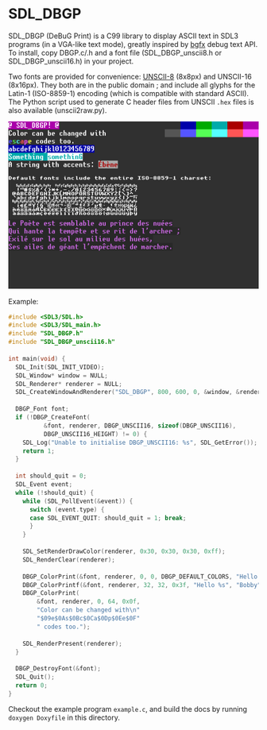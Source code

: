 # SDL_DBGP

SDL_DBGP (DeBuG Print) is a C99 library to display ASCII text in SDL3 programs (in a VGA-like text mode), greatly inspired by [bgfx](https://github.com/bkaradzic/bgfx) debug text API. To install, copy DBGP.c/.h and a font file (SDL_DBGP_unscii8.h or SDL_DBGP_unscii16.h) in your project.

Two fonts are provided for convenience: [UNSCII-8](https://github.com/viznut/unscii) (8x8px) and UNSCII-16 (8x16px). They both are in the public domain ; and include all glyphs for the Latin-1 (ISO-8859-1) encoding (which is compatible with standard ASCII). The Python script used to generate C header files from UNSCII `.hex` files is also available (unscii2raw.py).

![screenshot](screenshot.png)

Example:

```c
#include <SDL3/SDL.h>
#include <SDL3/SDL_main.h>
#include "SDL_DBGP.h"
#include "SDL_DBGP_unscii16.h"

int main(void) {
  SDL_Init(SDL_INIT_VIDEO);
  SDL_Window* window = NULL;
  SDL_Renderer* renderer = NULL;
  SDL_CreateWindowAndRenderer("SDL_DBGP", 800, 600, 0, &window, &renderer);

  DBGP_Font font;
  if (!DBGP_CreateFont(
          &font, renderer, DBGP_UNSCII16, sizeof(DBGP_UNSCII16),
          DBGP_UNSCII16_HEIGHT) != 0) {
    SDL_Log("Unable to initialise DBGP_UNSCII16: %s", SDL_GetError());
    return 1;
  }

  int should_quit = 0;
  SDL_Event event;
  while (!should_quit) {
    while (SDL_PollEvent(&event)) {
      switch (event.type) {
      case SDL_EVENT_QUIT: should_quit = 1; break;
      }
    }

    SDL_SetRenderDrawColor(renderer, 0x30, 0x30, 0x30, 0xff);
    SDL_RenderClear(renderer);

    DBGP_ColorPrint(&font, renderer, 0, 0, DBGP_DEFAULT_COLORS, "Hello world!");
    DBGP_ColorPrintf(&font, renderer, 32, 32, 0x3f, "Hello %s", "Bobby");
    DBGP_ColorPrint(
        &font, renderer, 0, 64, 0x0f,
        "Color can be changed with\n"
        "$09e$0As$0Bc$0Ca$0Dp$0Ee$0F"
        " codes too.");

    SDL_RenderPresent(renderer);
  }

  DBGP_DestroyFont(&font);
  SDL_Quit();
  return 0;
}
```

Checkout the example program `example.c`, and build the docs by running `doxygen Doxyfile` in this directory.
